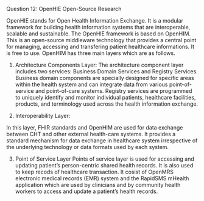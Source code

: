 Question 12: OpenHIE Open-Source Research

OpenHIE stands for Open Health Information Exchange. It is a modular framework for building health information systems that are interoperable, scalable and sustainable. The OpenHIE framework is based on OpenHIM. This is an open-source middleware technology that provides a central point for managing, accessing and transfering patient healthcare informations. It is free to use. OpenHIM has three main layers which are as follows. 

1. Architecture Components Layer:
The architecture component layer includes two services: Business Domain Services and Registry Services. Business domain components are specially designed for  specific areas within the health system and can integrate data from various point-of-service and point-of-care systems. Registry services are programmed to uniquely identify and monitor individual patients, healthcare facilities, products, and terminology used across the health information exchange.


2. Interoperability Layer:

In this layer, FHIR standards and OpenHIM are used for data exchange between  CHT and other external health-care systems. It provides a standard mechanism for data exchange in healthcare system irrespective of the underlying technology or data formats used by each system.

3. Point of Service Layer
Points of service  layer is used for accessing and updating patient’s person-centric shared health records. It is also used to keep recods of healthcare transaction. It cosist of  OpenMRS electronic medical records (EMR) system and the RapidSMS mHealth application which are used by clinicians and by community health workers to access and update a patient’s health records.

